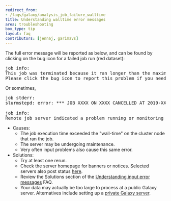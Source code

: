 ```yaml
---
redirect_from:
- /faqs/galaxy/analysis_job_failure_walltime
title: Understanding walltime error messages
area: troubleshooting
box_type: tip
layout: faq
contributors: [jennaj, garimavs]
---
```


The full error message will be reported as below, and can be found by clicking on the bug icon for a failed job run (red dataset):
<pre>
job info:
This job was terminated because it ran longer than the maximum allowed job run time.
Please click the bug icon to report this problem if you need help.
</pre>
Or sometimes,
<pre>
job stderr:
slurmstepd: error: *** JOB XXXX ON XXXX CANCELLED AT 2019-XX-XXTXX:XX:XX DUE TO TIME LIMIT ***

job info:
Remote job server indicated a problem running or monitoring this job.
</pre>

- Causes:
    - The job execution time exceeded the "wall-time" on the cluster node that ran the job.
    - The server may be undergoing maintenance.
    - Very often input problems also cause this same error.
- Solutions:
    - Try at least one rerun.
    - Check the server homepage for banners or notices. Selected servers also post status [here](https://status.galaxyproject.org/).
    - Review the Solutions section of the [Understanding input error messages](https://training.galaxyproject.org/training-material/faqs/galaxy/analysis_job_failure_input_problem.html) FAQ.
    - Your data may actually be too large to process at a public Galaxy server. Alternatives include setting up a [private Galaxy server](https://training.galaxyproject.org/training-material/faqs/gtn/galaxy_usage.html).
